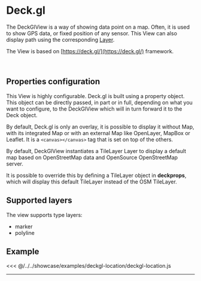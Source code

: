 # Deck.gl

The DeckGlView is a way of showing data point on a map. Often, it is used to show GPS data, or fixed position of any sensor.
This View can also display path using the corresponding [Layer](../../layers/general).

The View is based on [https://deck.gl/](https://deck.gl/) framework.

<br/>
<DocumentationLoad path="/guide/api/DeckGlView.html"/>

## Properties configuration

This View is highly configurable. Deck.gl is built using a property object. This object can be directly passed,
in part or in full, depending on what you want to configure, to the DeckGlView which will in turn forward it to the Deck object.

By default, Deck.gl is only an overlay, it is possible to display it without Map, with its integrated Map or with an
external Map like OpenLayer, MapBox or Leaflet. It is a `<canvas></canvas>` tag that is set on top of the others.

By default, DeckGlView instantiates a TileLayer Layer to display a default map based on OpenStreetMap data and OpenSource
OpenStreetMap server.

It is possible to override this by defining a TileLayer object in **deckprops**, which will display this default TileLayer
instead of the OSM TileLayer.

## Supported layers

The view supports type layers:
- marker
- polyline

## Example

<<< @/../../showcase/examples/deckgl-location/deckgl-location.js

<hr class="demo-hr"/>
<br/><br/>

<Example path="/showcase/deckgl-location.html" style="border:none;width:100%;height: 500px" />

